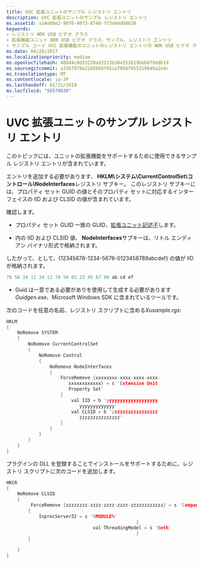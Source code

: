 ```yaml
---
title: UVC 拡張ユニットのサンプル レジストリ エントリ
description: UVC 拡張ユニットのサンプル レジストリ エントリ
ms.assetid: a34e00e2-90f0-4073-8740-7f3e04d68639
keywords:
- レジストリ WDK USB ビデオ クラス
- 拡張機能ユニット WDK USB ビデオ クラス、サンプル、レジストリ エントリ
- サンプル コード UVC 拡張機能のユニットのレジストリ エントリの WDK USB ビデオ クラス
ms.date: 04/20/2017
ms.localizationpriority: medium
ms.openlocfilehash: 48044c0d53220ad3213b304352b19bb68f9ddb19
ms.sourcegitcommit: a33b7978e22d5bb9f65ca7056f955319049a2e4c
ms.translationtype: MT
ms.contentlocale: ja-JP
ms.lasthandoff: 01/31/2019
ms.locfileid: "56579830"
---
```

# <a name="sample-registry-entry-for-uvc-extension-units"></a>UVC 拡張ユニットのサンプル レジストリ エントリ

このトピックには、ユニットの拡張機能をサポートするために使用できるサンプル レジストリ エントリが含まれています。

エントリを追加する必要があります、 **HKLM\\システム\\CurrentControlSet\\コントロール\\NodeInterfaces**レジストリ サブキー。 このレジストリ サブキーには、プロパティ セット GUID の値とそのプロパティ セットに対応するインターフェイスの IID および CLSID の値が含まれています。

確認します。

- プロパティ セット GUID 一致の GUID、[拡張ユニット記述子](sample-extension-unit-descriptor.md)します。

- 内の IID および CLSID 値、 **NodeInterfaces**サブキーは、リトル エンディアン バイナリ形式で格納されます。

したがって、として、{12345678-1234-5678-0123456789abcdef} の値が IID が格納されます。

```cpp
78 56 34 12 34 12 78 56 01 23 45 67 89 ab cd ef
```

- Guid は一意である必要がありを使用して生成する必要があります*Guidgen.exe*、Microsoft Windows SDK に含まれているツールです。

次のコードを任意の名前、レジストリ スクリプトに含める*Xusample.rgs*:

```cpp
HKLM
{
    NoRemove SYSTEM
    {
        NoRemove CurrentControlSet
        {
            NoRemove Control
            {
                NoRemove NodeInterfaces
                {
                    ForceRemove {xxxxxxxx-xxxx-xxxx-xxxx-
                       xxxxxxxxxxxx} = s 'Extension Unit
                       Property Set'
                    {
                        val IID = b 'yyyyyyyyyyyyyyyyyyy
                           yyyyyyyyyyyyy'
                        val CLSID = b 'zzzzzzzzzzzzzzzzz
                           zzzzzzzzzzzzzzz'
                    }
                }
            }
        }
    }
}
```

プラグインの DLL を登録することでインストールをサポートするために、レジストリ スクリプトに次のコードを追加します。

```cpp
HKCR
{
    NoRemove CLSID
    {
         ForceRemove {zzzzzzzz-zzzz-zzzz-zzzz-zzzzzzzzzzzz} = s 'CompanyName Extension Unit Interface'
        {
            InprocServer32 = s '%MODULE%'
                                                {
                                val ThreadingModel = s 'Both'
                                                }
        }

    }
}
```
